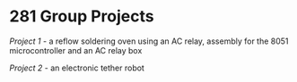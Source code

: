 # 281 Group Projects
*Project 1* - a reflow soldering oven using an AC relay, assembly for the 8051 microcontroller and an AC relay box

*Project 2* - an electronic tether robot